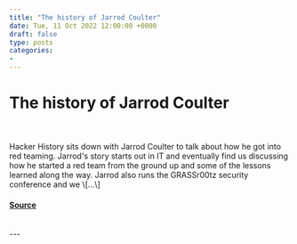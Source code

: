 ```yaml
---
title: "The history of Jarrod Coulter"
date: Tue, 11 Oct 2022 12:00:00 +0000
draft: false
type: posts
categories: 
- 
---
```

# The history of Jarrod Coulter

<br/>

<br/>
Hacker History sits down with Jarrod Coulter to talk about how he got into red teaming. Jarrod's story starts out in IT and eventually find us discussing how he started a red team from the ground up and some of the lessons learned along the way. Jarrod also runs the GRASSr00tz security conference and we \[…\]

#### [Source](https://hackerhistory.com/podcast/the-history-of-jarrod-coulter/)

<br/>
---
